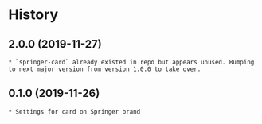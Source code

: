 # History

## 2.0.0 (2019-11-27)
    * `springer-card` already existed in repo but appears unused. Bumping to next major version from version 1.0.0 to take over.  
    
## 0.1.0 (2019-11-26)
    * Settings for card on Springer brand
